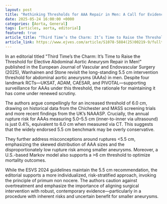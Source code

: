 ```yaml
---
layout: post
title: "Rethinking Thresholds for AAA Repair in Men: A Call for Evidence-Based Change"
date: 2025-05-24 16:00:00 +0000
categories: [Aorta, General]
tags: [articles, aorta, editorial]
featured: true
article_title: "Third Time’s the Charm: It’s Time to Raise the Threshold for Elective Abdominal Aortic Aneurysm Repair in Men!"
article_link: https://www.ejves.com/article/S1078-5884(25)00219-9/fulltext
---
```


In an editorial titled "Third Time’s the Charm: It’s Time to Raise the Threshold for Elective Abdominal Aortic Aneurysm Repair in Men!" published in the European Journal of Vascular and Endovascular Surgery (2025), Wanhainen and Stone revisit the long-standing 5.5 cm intervention threshold for abdominal aortic aneurysms (AAAs) in men. Despite four landmark RCTs—UKSAT, ADAM, CAESAR, and PIVOTAL—supporting surveillance for AAAs under this threshold, the rationale for maintaining it has come under renewed scrutiny.

The authors argue compellingly for an increased threshold of 6.0 cm, drawing on historical data from the Chichester and MASS screening trials and more recent findings from the UK’s NAAASP. Crucially, the annual rupture risk for AAAs measuring 5.0–5.5 cm (inner-to-inner via ultrasound) is just 0.4%, equivalent to 6.0 cm when measured via CT. This suggests that the widely endorsed 5.5 cm benchmark may be overly conservative.

They further address misconceptions around ruptures <5.5 cm, emphasizing the skewed distribution of AAA sizes and the disproportionately low rupture risk among smaller aneurysms. Moreover, a U.S.-based Markov model also supports a >6 cm threshold to optimize mortality outcomes.

While the ESVS 2024 guidelines maintain the 5.5 cm recommendation, the editorial supports a more individualized, risk-stratified approach, invoking the principle of primum non nocere. The authors caution against overtreatment and emphasize the importance of aligning surgical intervention with robust, contemporary evidence—particularly in a procedure with inherent risks and uncertain benefit for smaller aneurysms.